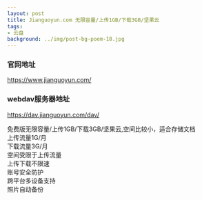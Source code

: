 ```yaml
---
layout: post
title: Jianguoyun.com 无限容量/上传1GB/下载3GB/坚果云
tags:
- 云盘
background: ../img/post-bg-poem-18.jpg
---
```


### 官网地址
https://www.jianguoyun.com/

### webdav服务器地址
https://dav.jianguoyun.com/dav/

免费版无限容量/上传1GB/下载3GB/坚果云,空间比较小，适合存储文档<br>
上传流量1G/月<br>
下载流量3G/月<br>
空间受限于上传流量<br>
上传下载不限速<br>
账号安全防护<br>
跨平台多设备支持<br>
照片自动备份<br>